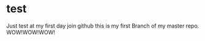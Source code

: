 # test
Just test at my first day join github
this is my first Branch of my master repo. WOW!WOW!WOW!
